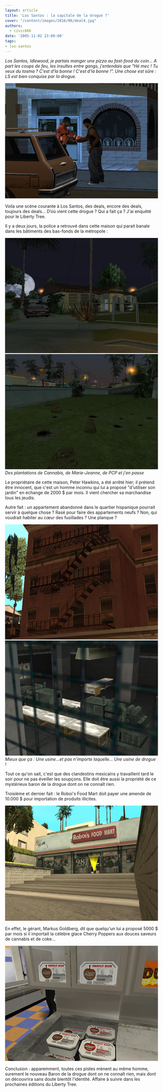 ```yaml
---
layout: article
title: 'Los Santos : la capitale de la drogue ?'
cover: "/content/images/2016/06/deal4.jpg"
authors:
  - civic666
date: '2005-11-02 23:00:00'
tags:
- los-santos
---
```


_Los Santos, Idlewood, je partais manger une pizza au fast-food du coin... A part les coups de feu, les insultes entre gangs, j'entendais que "Hé mec ! Tu veux du tosma ? C'est d'la bonne ! C'est d'la bonne !". Une chose est sûre : LS est bien conquise par la drogue._

![](/content/images/2005/01/deal1.jpg)

Voila une scène courante à Los Santos, des deals, encore des deals, toujours des deals... D’où vient cette drogue ? Qui a fait ça ? J'ai enquêté pour le Liberty Tree.

Il y a deux jours, la police a retrouvé dans cette maison qui parait banale dans les bâtiments des bas-fonds de la métropole :

![](/content/images/2005/01/deal2.jpg)
![Des plantations de Cannabis, de Marie-Jeanne, de PCP et j'en passe](/content/images/2005/01/deal3.jpg)
_Des plantations de Cannabis, de Marie-Jeanne, de PCP et j'en passe_

Le propriétaire de cette maison, Peter Hawkins, a été arrêté hier; il prétend être innocent, que c'est un homme inconnu qui lui a proposé "d'utiliser son jardin" en échange de 2000 $ par mois. Il vient chercher sa marchandise tous les jeudis.

Autre fait : un appartement abandonné dans le quartier hispanique pourrait servir à quelque chose ? Rasé pour faire des appartements neufs ? Non, qui voudrait habiter au cœur des fusillades ? Une planque ?

![](/content/images/2005/01/deal5.jpg)
![Mieux que ça : Une usine...et pas n'importe laquelle... Une usine de drogue !](/content/images/2005/01/deal6.jpg)
_Mieux que ça : Une usine...et pas n'importe laquelle... Une usine de drogue !_

Tout ce qu'on sait, c'est que des clandestins mexicains y travaillent tard le soir pour ne pas éveiller les soupçons. Elle doit être aussi la propriété de ce mystérieux baron de la drogue dont on ne connaît rien.

Troisième et dernier fait : le Roboi's Food Mart doit payer une amende de 10.000 $ pour importation de produits illicites.

![](/content/images/2005/01/deal7.jpg)

En effet, le gérant, Markus Goldberg, dit que quelqu'un lui a proposé 5000 $ par mois si il importait la célèbre glace Cherry Poppers aux douces saveurs de cannabis et de coke...

![](/content/images/2005/01/deal8.jpg)

Conclusion : apparemment, toutes ces pistes mènent au même homme, surement le nouveau Baron de la drogue dont on ne connaît rien, mais dont on découvrira sans doute bientôt l'identité. Affaire à suivre dans les prochaines éditions du Liberty Tree.
